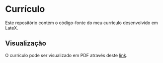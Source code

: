 # Currículo

Este repositório contém o código-fonte do meu currículo desenvolvido em LateX.

## Visualização

O currículo pode ser visualizado em PDF através deste [link](https://github.com/Henriquemcc/Curriculo/releases/latest/download/Curriculo.pdf).